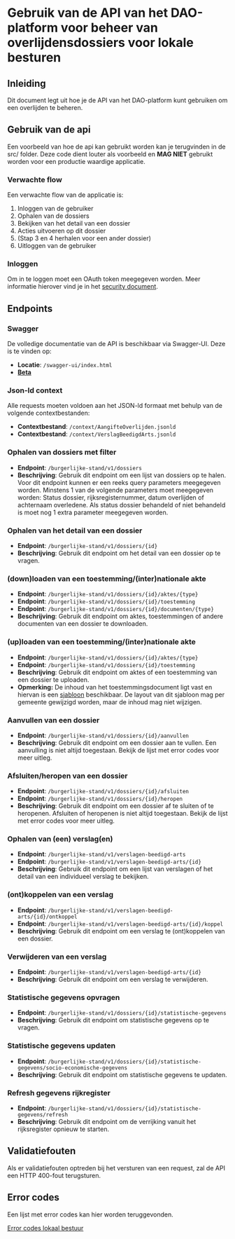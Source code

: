# Gebruik van de API van het DAO-platform voor beheer van overlijdensdossiers voor lokale besturen

## Inleiding

Dit document legt uit hoe je de API van het DAO-platform kunt gebruiken om een overlijden te beheren.

## Gebruik van de api

Een voorbeeld van hoe de api kan gebruikt worden kan je terugvinden in de src/ folder. Deze code dient louter als
voorbeeld en **MAG NIET** gebruikt worden voor een productie waardige applicatie.

### Verwachte flow

Een verwachte flow van de applicatie is:

1. Inloggen van de gebruiker
2. Ophalen van de dossiers
3. Bekijken van het detail van een dossier
4. Acties uitvoeren op dit dossier
5. (Stap 3 en 4 herhalen voor een ander dossier)
6. Uitloggen van de gebruiker

### Inloggen

Om in te loggen moet een OAuth token meegegeven worden. Meer informatie hierover vind je in
het [security document](../security/README.md).

## Endpoints

### Swagger

De volledige documentatie van de API is beschikbaar via Swagger-UI. Deze is te vinden op:

- **Locatie**: `/swagger-ui/index.html`
- [**Beta**](https://dao.api.beta-athumi.eu/swagger-ui/index.html?urls.primaryName=Dienst%20burgerlijke%20stand)

### Json-ld context

Alle requests moeten voldoen aan het JSON-ld formaat met behulp van de volgende contextbestanden:

- **Contextbestand**: `/context/AangifteOverlijden.jsonld`
- **Contextbestand**: `/context/VerslagBeedigdArts.jsonld`

### Ophalen van dossiers met filter

- **Endpoint**: `/burgerlijke-stand/v1/dossiers`
- **Beschrijving**: Gebruik dit endpoint om een lijst van dossiers op te halen. Voor dit endpoint kunnen er een reeks
  query parameters meegegeven worden. Minstens 1 van de volgende parameters moet meegegeven worden: Status dossier,
  rijksregisternummer, datum overlijden of achternaam overledene. Als status dossier behandeld of niet behandeld is moet
  nog 1 extra parameter meegegeven worden.

### Ophalen van het detail van een dossier

- **Endpoint**: `/burgerlijke-stand/v1/dossiers/{id}`
- **Beschrijving**: Gebruik dit endpoint om het detail van een dossier op te vragen.

### (down)loaden van een toestemming/(inter)nationale akte

- **Endpoint**: `/burgerlijke-stand/v1/dossiers/{id}/aktes/{type}`
- **Endpoint**: `/burgerlijke-stand/v1/dossiers/{id}/toestemming`
- **Endpoint**: `/burgerlijke-stand/v1/dossiers/{id}/documenten/{type}`
- **Beschrijving**: Gebruik dit endpoint om aktes, toestemmingen of andere documenten van een dossier te downloaden.

### (up)loaden van een toestemming/(inter)nationale akte

- **Endpoint**: `/burgerlijke-stand/v1/dossiers/{id}/aktes/{type}`
- **Endpoint**: `/burgerlijke-stand/v1/dossiers/{id}/toestemming`
- **Beschrijving**: Gebruik dit endpoint om aktes of een toestemming van een dossier te uploaden.
- **Opmerking:** De inhoud van het toestemmingsdocument ligt vast en hiervan is een [sjabloon](../../../static/Sjabloon_toestemmingbegravencrematie.docx) beschikbaar. De layout van dit sjabloon mag per gemeente gewijzigd worden, maar de inhoud mag niet wijzigen.

### Aanvullen van een dossier

- **Endpoint**: `/burgerlijke-stand/v1/dossiers/{id}/aanvullen`
- **Beschrijving**: Gebruik dit endpoint om een dossier aan te vullen. Een aanvulling is niet altijd toegestaan. Bekijk
  de lijst met error codes voor meer uitleg.

### Afsluiten/heropen van een dossier

- **Endpoint**: `/burgerlijke-stand/v1/dossiers/{id}/afsluiten`
- **Endpoint**: `/burgerlijke-stand/v1/dossiers/{id}/heropen`
- **Beschrijving**: Gebruik dit endpoint om een dossier af te sluiten of te heropenen. Afsluiten of heropenen is niet altijd toegestaan. Bekijk
  de lijst met error codes voor meer uitleg.

### Ophalen van (een) verslag(en)

- **Endpoint**: `/burgerlijke-stand/v1/verslagen-beedigd-arts`
- **Endpoint**: `/burgerlijke-stand/v1/verslagen-beedigd-arts/{id}`
- **Beschrijving**: Gebruik dit endpoint om een lijst van verslagen of het detail van een individueel verslag te
  bekijken.

### (ont)koppelen van een verslag

- **Endpoint**: `/burgerlijke-stand/v1/verslagen-beedigd-arts/{id}/ontkoppel`
- **Endpoint**: `/burgerlijke-stand/v1/verslagen-beedigd-arts/{id}/koppel`
- **Beschrijving**: Gebruik dit endpoint om een verslag te (ont)koppelen van een dossier.

### Verwijderen van een verslag

- **Endpoint**: `/burgerlijke-stand/v1/verslagen-beedigd-arts/{id}`
- **Beschrijving**: Gebruik dit endpoint om een verslag te verwijderen.

### Statistische gegevens opvragen
 
- **Endpoint**: `/burgerlijke-stand/v1/dossiers/{id}/statistische-gegevens`
- **Beschrijving**: Gebruik dit endpoint om statistische gegevens op te vragen.

### Statistische gegevens updaten
 
- **Endpoint**: `/burgerlijke-stand/v1/dossiers/{id}/statistische-gegevens/socio-economische-gegevens`
- **Beschrijving**: Gebruik dit endpoint om statistische gegevens te updaten.

### Refresh gegevens rijkregister

- **Endpoint**: `/burgerlijke-stand/v1/dossiers/{id}/statistische-gegevens/refresh`
- **Beschrijving**: Gebruik dit endpoint om de verrijking vanuit het rijksregister opnieuw te starten.

## Validatiefouten

Als er validatiefouten optreden bij het versturen van een request, zal de API een HTTP 400-fout terugsturen. 

## Error codes

Een lijst met error codes kan hier worden teruggevonden.

[Error codes lokaal bestuur](https://athumi.atlassian.net/wiki/external/MWJiOTdjM2RlMDlhNDMwMDk5YTJlZjhkZjg4YTk2YWQ)
